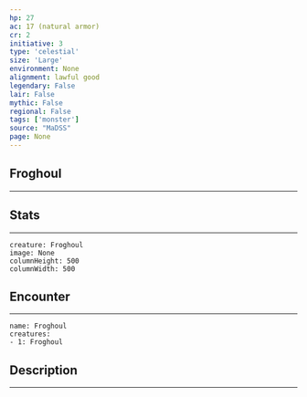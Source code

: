 ```yaml
---
hp: 27
ac: 17 (natural armor)
cr: 2
initiative: 3
type: 'celestial'    
size: 'Large'
environment: None
alignment: lawful good
legendary: False
lair: False
mythic: False
regional: False
tags: ['monster']
source: "MaDSS"
page: None
---
```


## Froghoul
---



## Stats
---

```statblock
creature: Froghoul
image: None
columnHeight: 500
columnWidth: 500
```

## Encounter
---

```encounter-table
name: Froghoul
creatures:
- 1: Froghoul
```

## Description
---




